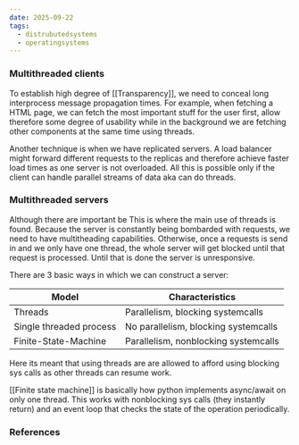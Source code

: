 ```yaml
---
date: 2025-09-22
tags:
  - distrubutedsystems
  - operatingsystems
---
```

### Multithreaded clients 
To establish high degree of [[Transparency]], we need to conceal long interprocess message propagation times. 
For example, when fetching a HTML page, we can fetch the most important stuff for the user first, allow therefore some degree of usability while in the background we are fetching other components at the same time using threads. 

Another technique is when we have replicated servers. A load balancer might forward different requests to the replicas and therefore achieve faster load times as one server is not overloaded. All this is possible only if the client can handle parallel streams of data aka can do threads. 

### Multithreaded servers
Although there are important be
This is where the main use of threads is found. Because the server is constantly being bombarded with requests, we need to have multitheading capabilities. Otherwise, once a requests is send in and we only have one thread, the whole server will get blocked until that request is processed. Until that is done the server is unresponsive. 

There are 3 basic ways in which we can construct a server:


| Model                   | Characteristics                          |
| ----------------------- | ---------------------------------------- |
| Threads<br>             | Parallelism, blocking systemcalls        |
| Single threaded process | No parallelism, blocking systemcalls<br> |
| Finite-State-Machine    | Parallelism, nonblocking systemcalls     |

Here its meant that using threads are are allowed to afford using blocking sys calls as other threads can resume work. 

[[Finite state machine]] is basically how python implements async/await on only one thread.
This works with nonblocking sys calls (they instantly return) and an event loop that checks the state of the operation periodically. 


### References

